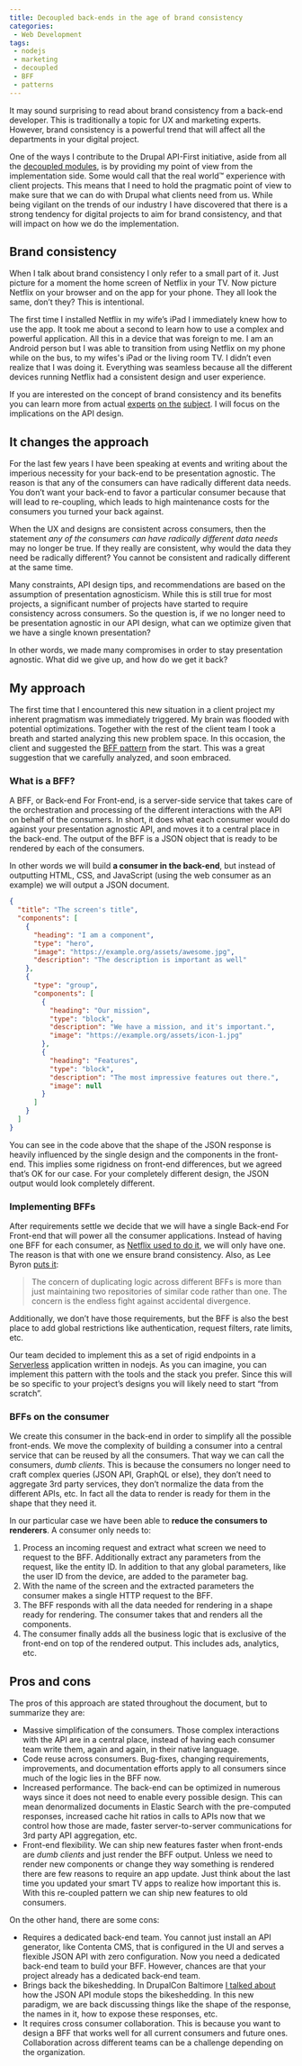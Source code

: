 ```yaml
---
title: Decoupled back-ends in the age of brand consistency
categories:
 - Web Development
tags:
 - nodejs
 - marketing
 - decoupled
 - BFF
 - patterns
---
```

It may sound surprising to read about brand consistency from a back-end developer. This is traditionally a topic for UX and marketing experts. However, brand consistency is a powerful trend that will affect all the departments in your digital project.

One of the ways I contribute to the Drupal API-First initiative, aside from all the [decoupled modules](https://www.drupal.org/u/e0ipso), is by providing my point of view from the implementation side. Some would call that the real world™ experience with client projects. This means that I need to hold the pragmatic point of view to make sure that we can do with Drupal what clients need from us. While being vigilant on the trends of our industry I have discovered that there is a strong tendency for digital projects to aim for brand consistency, and that will impact on how we do the implementation.

## Brand consistency
When I talk about brand consistency I only refer to a small part of it. Just picture for a moment the home screen of Netflix in your TV. Now picture Netflix on your browser and on the app for your phone. They all look the same, don’t they? This is intentional.

The first time I installed Netflix in my wife’s iPad I immediately knew how to use the app. It took me about a second to learn how to use a complex and powerful application. All this in a device that was foreign to me. I am an Android person but I was able to transition from using Netflix on my phone while on the bus, to my wifes's iPad or the living room TV. I didn’t even realize that I was doing it. Everything was seamless because all the different devices running Netflix had a consistent design and user experience.

If you are interested on the concept of brand consistency and its benefits you can learn more from actual [experts](https://www.youtube.com/watch?v=ke7_89LBgAs) [on the](https://www.campaignlive.co.uk/article/marketing-video-report-mullers-lee-rolston-talks-brand-consistency/1098573) [subject](https://www.clearvoice.com/blog/brand-consistency-why-its-so-important-how-to-achieve-it/). I will focus on the implications on the API design.

## It changes the approach
For the last few years I have been speaking at events and writing about the imperious necessity for your back-end to be presentation agnostic. The reason is that any of the consumers can have radically different data needs. You don’t want your back-end to favor a particular consumer because that will lead to re-coupling, which leads to high maintenance costs for the consumers you turned your back against.

When the UX and designs are consistent across consumers, then the statement *any of the consumers can have radically different data needs* may no longer be true. If they really are consistent, why would the data they need be radically different? You cannot be consistent and radically different at the same time.

Many constraints, API design tips,  and recommendations are based on the assumption of presentation agnosticism. While this is still true for most projects, a significant number of projects have started to require consistency across consumers. So the question is, if we no longer need to be presentation agnostic in our API design, what can we optimize given that we have a single known presentation?

In other words, we made many compromises in order to stay presentation agnostic. What did we give up, and how do we get it back?

## My approach
The first time that I encountered this new situation in a client project my inherent pragmatism was immediately triggered. My brain was flooded with potential optimizations. Together with the rest of the client team I took a breath and started analyzing this new problem space. In this occasion, the client and suggested the [BFF pattern](https://samnewman.io/patterns/architectural/bff/) from the start. This was a great suggestion that we carefully analyzed, and soon embraced.

### What is a BFF?
A BFF, or Back-end For Front-end, is a server-side service that takes care of the orchestration and processing of the different interactions with the API on behalf of the consumers. In short, it does what each consumer would do against your presentation agnostic API, and moves it to a central place in the back-end. The output of the BFF is a JSON object that is ready to be rendered by each of the consumers.

In other words we will build **a consumer in the back-end**, but instead of outputting HTML, CSS, and JavaScript (using the web consumer as an example) we will output a JSON document.

```json
{
  "title": "The screen's title",
  "components": [
    {
      "heading": "I am a component",
      "type": "hero",
      "image": "https://example.org/assets/awesome.jpg",
      "description": "The description is important as well"
    },
    {
      "type": "group",
      "components": [
        {
          "heading": "Our mission",
          "type": "block",
          "description": "We have a mission, and it's important.",
          "image": "https://example.org/assets/icon-1.jpg"
        },
        {
          "heading": "Features",
          "type": "block",
          "description": "The most impressive features out there.",
          "image": null
        }
      ]
    }
  ]
}
```

You can see in the code above that the shape of the JSON response is heavily influenced by the single design and the components in the front-end. This implies some rigidness on front-end differences, but we agreed that’s OK for our case. For your completely different design, the JSON output would look completely different.

### Implementing BFFs
After requirements settle we decide that we will have a single Back-end For Front-end that will power all the consumer applications. Instead of having one BFF for each consumer, as [Netflix used to do it](https://medium.com/netflix-techblog/embracing-the-differences-inside-the-netflix-api-redesign-15fd8b3dc49d), we will only have one. The reason is that with one we ensure brand consistency. Also, as Lee Byron [puts it](https://samnewman.io/patterns/architectural/bff/#comment-2388151981):

> The concern of duplicating logic across different BFFs is more than just maintaining two repositories of similar code rather than one. The concern is the endless fight against accidental divergence.

Additionally, we don’t have those requirements, but the BFF is also the best place to add global restrictions like authentication, request filters, rate limits, etc.

Our team decided to implement this as a set of rigid endpoints in a [Serverless](http://serverless.com) application written in nodejs. As you can imagine, you can implement this pattern with the tools and the stack you prefer. Since this will be so specific to your project’s designs you will likely need to start “from scratch”.

### BFFs on the consumer
We create this consumer in the back-end in order to simplify all the possible front-ends. We move the complexity of building a consumer into a central service that can be reused by all the consumers. That way we can call the consumers, *dumb clients*. This is because the consumers no longer need to craft complex queries (JSON API, GraphQL or else), they don’t need to aggregate 3rd party services, they don’t normalize the data from the different APIs, etc. In fact all the data to render is ready for them in the shape that they need it.

In our particular case we have been able to **reduce the consumers to renderers**. A consumer only needs to:

1. Process an incoming request and extract what screen we need to request to the BFF. Additionally extract any parameters from the request, like the entity ID. In addition to that any global parameters, like the user ID from the device, are added to the parameter bag.
2. With the name of the screen and the extracted parameters the consumer makes a single HTTP request to the BFF.
3. The BFF responds with all the data needed for rendering in a shape ready for rendering. The consumer takes that and renders all the components.
4. The consumer finally adds all the business logic that is exclusive of the front-end on top of the rendered output. This includes ads, analytics, etc.

## Pros and cons
The pros of this approach are stated throughout the document, but to summarize they are:

- Massive simplification of the consumers. Those complex interactions with the API are in a central place, instead of having each consumer team write them, again and again, in their native language.
- Code reuse across consumers. Bug-fixes, changing requirements, improvements, and documentation efforts apply to all consumers since much of the logic lies in the BFF now. 
- Increased performance. The back-end can be optimized in numerous ways since it does not need to enable every possible design. This can mean denormalized documents in Elastic Search with the pre-computed responses, increased cache hit ratios in calls to APIs now that we control how those are made, faster server-to-server communications for 3rd party API aggregation, etc.
- Front-end flexibility. We can ship new features faster when front-ends are *dumb clients* and just render the BFF output. Unless we need to render new components or change they way something is rendered there are few reasons to require an app update. Just think about the last time you updated your smart TV apps to realize how important this is. With this re-coupled pattern we can ship new features to old consumers.

On the other hand, there are some cons:

- Requires a dedicated back-end team. You cannot just install an API generator, like Contenta CMS, that is configured in the UI and serves a flexible JSON API with zero configuration. Now you need a dedicated back-end team to build your BFF. However, chances are that your project already has a dedicated back-end team.
- Brings back the bikeshedding. In DrupalCon Baltimore [I talked about](https://events.drupal.org/baltimore2017/sessions/advanced-web-services-json-api) how the JSON API module stops the bikeshedding. In this new paradigm, we are back discussing things like the shape of the response, the names in it, how to expose these responses, etc.
- It requires cross consumer collaboration. This is because you want to design a BFF that works well for all current consumers and future ones. Collaboration across different teams can be a challenge depending on the organization.
